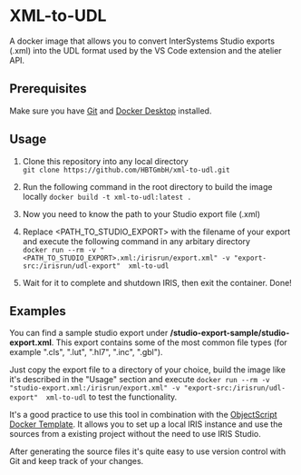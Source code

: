 
# XML-to-UDL

A docker image that allows you to convert InterSystems Studio exports (.xml) into the UDL format used by the VS Code extension and the atelier API.


## Prerequisites

Make sure you have [Git](https://git-scm.com/book/en/v2/Getting-Started-Installing-Git) and [Docker Desktop](https://www.docker.com/products/docker-desktop) installed.
## Usage

1. Clone this repository into any local directory  
`git clone https://github.com/HBTGmbH/xml-to-udl.git`

2. Run the following command in the root directory to build the image locally 
`docker build -t xml-to-udl:latest .`

3. Now you need to know the path to your Studio export file (.xml) 

4. Replace <PATH_TO_STUDIO_EXPORT> with the filename of your export and execute the following command in any arbitary directory  
`docker run --rm -v "<PATH_TO_STUDIO_EXPORT>.xml:/irisrun/export.xml" -v "export-src:/irisrun/udl-export"  xml-to-udl`

5. Wait for it to complete and shutdown IRIS, then exit the container. Done!

## Examples

You can find a sample studio export under **/studio-export-sample/studio-export.xml**. This export contains some of the most common file types (for example ".cls", ".lut", ".hl7", ".inc", ".gbl"). 

Just copy the export file to a directory of your choice, build the image like it's described in the "Usage" section and execute `docker run --rm -v "studio-export.xml:/irisrun/export.xml" -v "export-src:/irisrun/udl-export"  xml-to-udl` to test the functionality.

It's a good practice to use this tool in combination with the [ObjectScript Docker Template](https://github.com/intersystems-community/objectscript-docker-template). It allows you to set up a local IRIS instance and use the sources from a existing project without the need to use IRIS Studio.

After generating the source files it's quite easy to use version control with Git and keep track of your changes.



